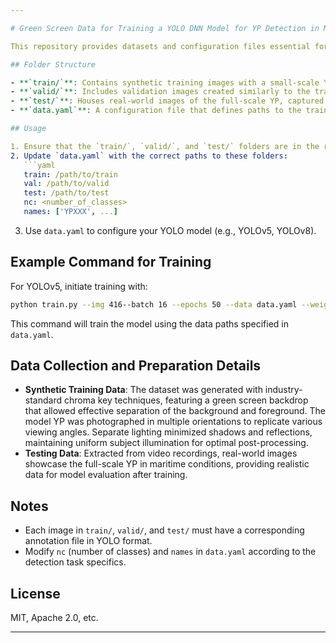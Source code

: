 ```yaml
---

# Green Screen Data for Training a YOLO DNN Model for YP Detection in Maritime Environments

This repository provides datasets and configuration files essential for training a YOLO-based deep neural network (DNN) model tailored for detecting YPs in maritime settings. The dataset was collected using a 1/10 scale model YP689 in a controlled laboratory environment, designed to closely replicate real-world data. Industry-standard chroma key techniques were applied, with lessons from prior USNA studies enhancing dataset realism for effective model training.

## Folder Structure

- **`train/`**: Contains synthetic training images with a small-scale YP model placed in front of a green screen backdrop, simulating various orientations and lighting conditions. Augmentation techniques—such as rotation, scaling, and brightness adjustments—were applied to enhance model robustness by increasing image diversity.
- **`valid/`**: Includes validation images created similarly to the training data, ensuring consistent performance tracking during model training.
- **`test/`**: Houses real-world images of the full-scale YP, captured from video files in natural maritime settings. These images serve as a benchmark for evaluating model performance under actual deployment conditions.
- **`data.yaml`**: A configuration file that defines paths to the train, validation, and test sets, and specifies information on class labels and the total number of classes.

## Usage

1. Ensure that the `train/`, `valid/`, and `test/` folders are in the repository’s root directory.
2. Update `data.yaml` with the correct paths to these folders:
   ```yaml
   train: /path/to/train
   val: /path/to/valid
   test: /path/to/test
   nc: <number_of_classes>
   names: ['YPXXX', ...]
   ```
3. Use `data.yaml` to configure your YOLO model (e.g., YOLOv5, YOLOv8).

## Example Command for Training

For YOLOv5, initiate training with:
```bash
python train.py --img 416--batch 16 --epochs 50 --data data.yaml --weights yolov5s.pt
```
This command will train the model using the data paths specified in `data.yaml`.

## Data Collection and Preparation Details

- **Synthetic Training Data**: The dataset was generated with industry-standard chroma key techniques, featuring a green screen backdrop that allowed effective separation of the background and foreground. The model YP was photographed in multiple orientations to replicate various viewing angles. Separate lighting minimized shadows and reflections, maintaining uniform subject illumination for optimal post-processing.
- **Testing Data**: Extracted from video recordings, real-world images showcase the full-scale YP in maritime conditions, providing realistic data for model evaluation after training.

## Notes

- Each image in `train/`, `valid/`, and `test/` must have a corresponding annotation file in YOLO format.
- Modify `nc` (number of classes) and `names` in `data.yaml` according to the detection task specifics.

## License

MIT, Apache 2.0, etc.

---
```

